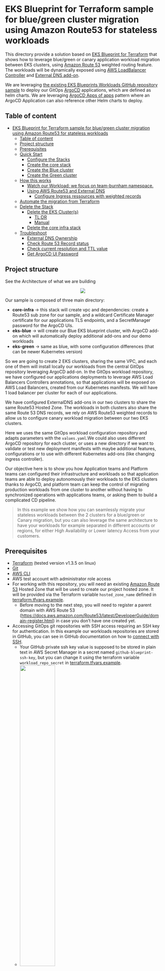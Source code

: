 # EKS Blueprint for Terraform sample for blue/green cluster migration using Amazon Route53 for stateless workloads

This directory provide a solution based on [EKS Blueprint for Terraform](https://aws-ia.github.io/terraform-aws-eks-blueprints) that shows how to leverage blue/green or canary application workload migration between EKS clusters, using [Amazon Route 53](https://docs.aws.amazon.com/Route53/latest/DeveloperGuide/routing-policy-weighted.html) weighted routing feature. The workloads will be dynamically exposed using [AWS LoadBalancer Controller](https://aws-ia.github.io/terraform-aws-eks-blueprints/v4.13.0/add-ons/aws-load-balancer-controller/) and [External DNS add-on](https://aws-ia.github.io/terraform-aws-eks-blueprints/v4.13.0/add-ons/external-dns/).

We are leveraging [the existing EKS Blueprints Workloads GitHub repository sample](https://github.com/aws-samples/eks-blueprints-workloads) to deploy our GitOps [ArgoCD](https://aws-ia.github.io/terraform-aws-eks-blueprints/v4.13.0/add-ons/argocd/) applications, which are defined as helm charts. We are leveraging [ArgoCD Apps of apps](https://argo-cd.readthedocs.io/en/stable/operator-manual/cluster-bootstrapping/) pattern where an ArgoCD Application can also reference other Helm charts to deploy.

## Table of content

- [EKS Blueprint for Terraform sample for blue/green cluster migration using Amazon Route53 for stateless workloads](#eks-blueprint-for-terraform-sample-for-bluegreen-cluster-migration-using-amazon-route53-for-stateless-workloads)
  - [Table of content](#table-of-content)
  - [Project structure](#project-structure)
  - [Prerequisites](#prerequisites)
  - [Quick Start](#quick-start)
    - [Configure the Stacks](#configure-the-stacks)
    - [Create the core stack](#create-the-core-stack)
    - [Create the Blue cluster](#create-the-blue-cluster)
    - [Create the Green cluster](#create-the-green-cluster)
  - [How this works](#how-this-works)
    - [Watch our Workload: we focus on team-burnham namespace.](#watch-our-workload-we-focus-on-team-burnham-namespace)
    - [Using AWS Route53 and External DNS](#using-aws-route53-and-external-dns)
      - [Configure Ingress ressources with weighted records](#configure-ingress-ressources-with-weighted-records)
  - [Automate the migration from Terraform](#automate-the-migration-from-terraform)
  - [Delete the Stack](#delete-the-stack)
    - [Delete the EKS Cluster(s)](#delete-the-eks-clusters)
      - [TL;DR](#tldr)
      - [Manual](#manual)
    - [Delete the core infra stack](#delete-the-core-infra-stack)
  - [Troubleshoot](#troubleshoot)
    - [External DNS Ownership](#external-dns-ownership)
    - [Check Route 53 Record status](#check-route-53-record-status)
    - [Check current resolution and TTL value](#check-current-resolution-and-ttl-value)
    - [Get ArgoCD UI Password](#get-argocd-ui-password)

## Project structure

See the Architecture of what we are building

<p align="center">
  <img src="static/archi-blue-green.png"/>
</p>

Our sample is composed of three main directory:

- **core-infra** → this stack will create vpc and dependencies: create a Route53 sub zone for our sample, and a wildcard Certificate Manager certificate for our applications TLS endpoints, and a SecretManager password for the ArgoCD UIs.
- **eks-blue** → will create our Blue EKS blueprint cluster, with ArgoCD add-on which will automatically deploy additional add-ons and our demo workloads
- **eks-green** → same as blue, with some configuration differences (that can be newer Kubernetes version)

So we are going to create 2 EKS clusters, sharing the same VPC, and each one of them will install locally our workloads from the central GitOps repository leveraging ArgoCD add-on.
In the GitOps workload repository, we have configured our applications deployments to leverage AWS Load Balancers Controllers annotations, so that applications will be exposed on AWS Load Balancers, created from our Kubernetes manifests. We will have 1 load balancer per cluster for each of our applications.

We have configured ExternalDNS add-ons in our two clusters to share the same Route53 Hosted Zone. The workloads in both clusters also share the same Route 53 DNS records, we rely on AWS Route53 weighted records to allow us to configure canary workload migration between our two EKS clusters.

Here we uses the same GitOps workload configuration repository and adapts parameters with the `values.yaml`.We could also uses different ArgoCD repository for each cluster, or uses a new directory if we want to validate or test new deployment manifests with maybe additional features, configurations or to use with different Kubernetes add-ons (like changing ingress controller).

Our objective here is to show you how Application teams and Platform teams can configured their infrastructure and workloads so that application teams are able to deploy autonomously their workloads to the EKS clusters thanks to ArgoCD, and platform team can keep the control of migrating production workloads from one cluster to another without having to synchronized operations with applications teams, or asking them to build a complicated CD pipeline.

> In this example we show how you can seamlessly migrate your stateless workloads between the 2 clusters for a blue/green or Canary migration, but you can also leverage the same architecture to have your workloads for example separated in different accounts or regions, for either High Availability or Lower latency Access from your customers.

## Prerequisites

- [Terraform](https://learn.hashicorp.com/tutorials/terraform/install-cli) (tested version v1.3.5 on linux)
- [Git](https://github.com/git-guides/install-git)
- [AWS CLI](https://docs.aws.amazon.com/cli/latest/userguide/getting-started-install.html#getting-started-install-instructions)
- AWS test account with administrator role access
- For working with this repository, you will need an existing [Amazon Route 53](https://docs.aws.amazon.com/route53/index.html) Hosted Zone that will be used to create our project hosted zone. It will be provided via the Terraform variable `hosted_zone_name` defined in [terraform.tfvars.example](terraform.tfvars.example).
  - Before moving to the next step, you will need to register a parent domain with AWS Route 53 (https://docs.aws.amazon.com/Route53/latest/DeveloperGuide/domain-register.html) in case you don’t have one created yet.
- Accessing GitOps git repositories with SSH access requiring an SSH key for authentication. In this example our workloads repositories are stored in GitHub, you can see in GitHub documentation on how to [connect with SSH](https://docs.github.com/en/authentication/connecting-to-github-with-ssh).
  - Your GitHub private ssh key value is supposed to be stored in plain text in AWS Secret Manager in a secret named `github-blueprint-ssh-key`, but you can change it using the terraform variable `workload_repo_secret` in [terraform.tfvars.example](terraform.tfvars.example).
  - <img src="static/github-ssh-secret.png" width=50%>

## Quick Start

### Configure the Stacks

1. Clone the repository

```bash
git clone https://github.com/aws-ia/terraform-aws-eks-blueprints.git
cd examples/upgrade/blue-green-route53
```

2. Copy the `terraform.tfvars.example` to `terraform.tfvars` and change region, hosted_zone_name, eks_admin_role_name according to your needs.

```shell
cp terraform.tfvars.example terraform.tfvars
```

- You will need to provide the `hosted_zone_name` for example `my-example.com`. Terraform will create a new hosted zone for the project with name: `${core_stack_name}.${hosted_zone_name}` so in our example `eks-blueprint.my-example.com`.
- You need to provide a valid IAM role in `eks_admin_role_name` to have EKS cluster admin rights, generally the one uses in the EKS console.

### Create the core stack

More info in the core-infra [Readme](core-infra/README.md)

```bash
cd core-infra
terraform init
terraform apply
```

> There can be somme Warnings due to not declare variables. This is normal and you can ignore thems as we share the same `terraform.tfvars` for the 3 projects by using symlinks for a uniq file, and we declare some variables used for the eks-blue and eks-green directory

### Create the Blue cluster

More info in the eks-blue [Readme](eks-blue/README.md)

```bash
cd eks-blue
terraform init
terraform apply
```

> This can take 8mn for EKS cluster, 15mn

### Create the Green cluster

```bash
cd eks-green
terraform init
terraform apply
```

By default the only differences in the 2 clusters are the values defined in `locals.tf`. We will change thoses values to upgrade Kubernetes version of new cluster, and to migrate our stateless workloads between clusters.

## How this works

### Watch our Workload: we focus on team-burnham namespace.

Our clusters are configured with existing ArgoCD Github repository that is synchronized into each of the clusters:

- [EKS Blueprints Add-ons repository](https://github.com/aws-samples/eks-blueprints-add-ons)
- [Workloads repository](https://github.com/aws-samples/eks-blueprints-workloads)

<p align="center">
  <img src="static/eks-argo.png"/>
</p>

We are going to look after on of the application deployed from the workload repository as example to demonstrate our migration automation: the `Burnham` workload in the team-burnham namespace.
We have set up a [simple go application](https://github.com/allamand/eks-example-go) than can respond in it's body the name of the cluster it is running on. With this it will be easy to see the current migration on our workload.

```
<head>
  <title>Hello EKS Blueprint</title>
</head>
<div class="info">
  <h>Hello EKS Blueprint Version 1.4</h>
  <p><span>Server&nbsp;address:</span> <span>10.0.2.201:34120</span></p>
  <p><span>Server&nbsp;name:</span> <span>burnham-9d686dc7b-dw45m</span></p>
  <p class="smaller"><span>Date:</span> <span>2022.10.13 07:27:28</span></p>
  <p class="smaller"><span>URI:</span> <span>/</span></p>
  <p class="smaller"><span>HOST:</span> <span>burnham.eks-blueprint.mon-domain.com</span></p>
  <p class="smaller"><span>CLUSTER_NAME:</span> <span>eks-blueprint-blue</span></p>
</div>
```

The application is deployed from our [<burnham> workload repository manifest](https://github.com/aws-samples/eks-blueprints-workloads/blob/main/teams/team-burnham/dev/templates/burnham.yaml)

See the deployment

```bash
$ kubectl get deployment -n team-burnham -l app=burnham-deployment-devburnham
NAME      READY   UP-TO-DATE   AVAILABLE   AGE
burnham   3/3     3            3           3d18h
```

See the pods

```bash
$ kubectl get pods -n team-burnham -l app=burnham
NAME                       READY   STATUS    RESTARTS   AGE
burnham-7db4c6fdbb-82hxn   1/1     Running   0          3d18h
burnham-7db4c6fdbb-dl59v   1/1     Running   0          3d18h
burnham-7db4c6fdbb-hpq6h   1/1     Running   0          3d18h
```

See the logs:

```bash
$ kubectl logs -n team-burnham -l app=burnham
2022/10/10 12:35:40 {url: / }, cluster: eks-blueprint-blue }
2022/10/10 12:35:49 {url: / }, cluster: eks-blueprint-blue }
```

You can make a request to the service, and filter the output to know on which cluster it runs:

```bash
$ URL=$(echo -n "https://" ; kubectl get ing -n team-burnham burnham-ingress -o json | jq ".spec.rules[0].host" -r)
$ curl -s $URL | grep CLUSTER_NAME | awk -F "<span>|</span>" '{print $4}'
eks-blueprint-blue
```

### Using AWS Route53 and External DNS

We have configured both our clusters to configure the same [Amazon Route 53](https://aws.amazon.com/fr/route53/) Hosted Zones. This is done by having the same configuration of [ExternalDNS](https://github.com/kubernetes-sigs/external-dns) add-on in `main.tf`:

This is the Terraform configuration to configure the ExternalDNS Add-on which is deployed by the Blueprint using ArgoCD.

```
  enable_external_dns = true

  external_dns_helm_config = {
    txtOwnerId         = local.name
    zoneIdFilter       = data.aws_route53_zone.sub.zone_id
    policy             = "sync"
    awszoneType        = "public"
    zonesCacheDuration = "1h"
    logLevel           = "debug"
  }
```

- We use ExternalDNS in `sync` mode so that the controller can create but also remove DNS records accordingly to service or ingress objects creation.
- We also configured the `txtOwnerId` with the name of the cluster, so that each controller will be able to create/update/delete records but only for records which are associated to the proper OwnerId.
- Each Route53 record will be also associated with a `txt` record. This record is used to specify the owner of the associated record and is in the form of:

```
"heritage=external-dns,external-dns/owner=eks-blueprint-blue,external-dns/resource=ingress/team-burnham/burnham-ingress"
```

So in this example the Owner of the record is the **external-dns** controller, from the **eks-blueprint-blue** EKS cluster, and correspond to the Kubernetes ingress ressouce names burnham-ingress in the team-burnham namespace.

Using this feature, and relying on weighted records, we will be able to do blue/green or canary migration by changing the weight of ingress ressources defined in each cluster.

#### Configure Ingress ressources with weighted records

Since we have configured ExternalDNS add-on, we can now defined specific annotation in our `ingress` object. You may already know that our workload are synchronized using ArgoCD from our workload repository sample.

We are focusing on the burnham deployment, which is defined [here](https://github.com/aws-samples/eks-blueprints-workloads/blob/main/teams/team-burnham/dev/templates/burnham.yaml) where we configure the `burnham-ingress` ingress object with:

```
    external-dns.alpha.kubernetes.io/set-identifier: {{ .Values.spec.clusterName }}
    external-dns.alpha.kubernetes.io/aws-weight: '{{ .Values.spec.ingress.route53_weight }}'
```

We rely on two external-dns annotation to configure how the record will be created. the `set-identifier` annotation will contain the name of the cluster we want to create, which must match the one define in the external-dns `txtOwnerId` configuration.

The `aws-weight` will be used to configure the value of the weighted record, and it will be deployed from Helm values, that will be injected by Terraform in our example, so that our platform team will be able to control autonomously how and when they want to migrate workloads between the EKS clusters.

Amazon Route 53 weighted records works like this:

- If we specify a value of 100 in eks-blue cluster and 0 in eks-green cluster, then Route 53 will route all requests to eks-blue cluster.
- If we specify a value of 0 in eks-blue cluster and 0 in eks-green cluster, then Route 53 will route all requests to eks-green cluster.
- we can also define any intermediate values like 100 in eks-blue cluster and 100 in eks-green cluster, so we will have 50% on eks-blue and 50% on eks-green.

## Automate the migration from Terraform

Now that we have setup our 2 clusters, deployed with ArgoCD and that the weighed records from `values.yaml` are injected from Terraform, let's see how our Platform team can trigger the workload migration.

1. At first, 100% of burnham traffic is set to the **eks-blue** cluster, this is controlled from the `locals.tf` with the parameter `route53_weight = "100"`. The same parameter is set to 0 in cluster eks-green.

<p align="center">
  <img src="static/burnham-records.png"/>
</p>
  Which correspond to :
<p align="center">
  <img src="static/archi-blue.png"/>
</p>

All requests to our endpoint should response with `eks-blueprint-blue` we can test it with the following command:

```shell
URL=$(echo -n "https://" ; kubectl get ing -n team-burnham burnham-ingress -o json | jq ".spec.rules[0].host" -r)
curl -s $URL | grep CLUSTER_NAME | awk -F "<span>|</span>" '{print $4}'
```

you should see:

```
eks-blueprint-blue
```

2. Let's change traffic to 50% eks-blue and 50% eks-green by activating also value 100 in **eks-green** locals.tf (`route53_weight = "100"`) and let's `terraform apply` to let terraform update the configuration

<p align="center">
  <img src="static/burnham-records2.png"/>
</p>
  Which correspond to :
<p align="center">
  <img src="static/archi-blue-green.png"/>
</p>

All records have weight of 100, so we will have 50% requests on each clusters.

We can check the ratio of requests resolution between both clusters

```
URL=$(echo -n "https://" ; kubectl get ing -n team-burnham burnham-ingress -o json | jq ".spec.rules[0].host" -r)
repeat 10 curl -s $URL | grep CLUSTER_NAME | awk -F "<span>|</span>" '{print $4}' && sleep 60
```

Result should be similar to:

```
eks-blueprint-blue
eks-blueprint-blue
eks-blueprint-blue
eks-blueprint-blue
eks-blueprint-green
eks-blueprint-green
eks-blueprint-blue
eks-blueprint-green
eks-blueprint-blue
eks-blueprint-green
```

The default TTL is for 60 seconds, and you have 50% chance to have blue or green cluster, then you may need to replay the previous command several times to have an idea of the repartition, which theorically is 50%

3. Now that we see that our green cluster is taking requests correctly, we can update the eks-blue cluster configuration to have the weight to 0 and apply again. after a few moment, your route53 records should look like the below screenshot, and all requests should now reach eks-green cluster.

<p align="center">
  <img src="static/burnham-records3.png"/>
</p>
  Which correspond to :
<p align="center">
  <img src="static/archi-green.png"/>
</p>

At this step, once all DNS TTL will be up to date, all the traffic will be coming on the eks-green cluster. You can either, delete the eks-blue cluster, or decide to make upgrades on the blue cluster and send back traffic on eks-blue afterward, or simply keep it as a possibility for rollback if needed.

In this sample, we uses a simple terraform variable to control the weight for all applications, we can also choose to have several parameters, let's say one per application, so you can finer control your migration strategy application by application.

## Delete the Stack

### Delete the EKS Cluster(s)

> This section, can be executed in either eks-blue or eks-green folders, or in both if you want to delete both clusters.

In order to properly destroy the Cluster, we need first to remove the ArgoCD workloads, while keeping the ArgoCD addons.

Why doing this ? when we remove an ingress object, we want the associated Kubernetes add-ons like aws load balancer controller and External DNS to freed correctly associated AWS ressources. If we directly ask terraform to destroy everything, it can remove first theses controllers without letting them the time to remove associated aws ressources that will be still existing in AWS, preventing us to clean completely our VPC.

#### TL;DR

```bash
../tear-down.sh
```

#### Manual

1. Delete Workloads App of App

```bash
kubectl delete application workloads -n argocd
```

2. If also deployed, delete ecsdemo App of App

```bash
kubectl delete application ecsdemo -n argocd
```

Once every workload applications as been freed on AWS side, (this can take some times), we can then destroy our add-ons and terraform ressources

> Note: it can take time to deregister all load balancers, verify that you don't have any more AWS ressources created by EKS prior to start destroying EKS with terraform.

3. Destroy terraform ressources

```bash
terraform apply -destroy -target="module.kubernetes_addons" -auto-approve
terraform apply -destroy -target="module.eks_blueprints" -auto-approve
terraform apply -destroy -auto-approve
```

### Delete the core infra stack

If you have finish playing with this solution, and once you have destroyed the 2 EKS clusters, you can now delete the core_infra stack.

```
cd core-infra
terraform apply -destroy -auto-approve
```

This will destroy the Route53 hosted zone, the Certificate manager certificate, the VPC with all it's associated ressources.

## Troubleshoot

### External DNS Ownership

The Amazon Route 53 records association are controlled by ExternalDNS controller. You can see the logs from the controller to understand what is happening by executing the following command in each cluster:

```
kubectl logs  -n external-dns -l app.kubernetes.io/name=external-dns -f
```

In eks-blue cluster, you can see logs like the following, which showcase that the eks-blueprint-blue controller won't make any change in records owned by eks-blueprint-green cluster, the reverse is also true.

```
time="2022-10-10T15:46:54Z" level=debug msg="Skipping endpoint skiapp.eks-blueprint.sallaman.people.aws.dev 300 IN CNAME eks-blueprint-green k8s-riker-68438cd99f-893407990.eu-west-1.elb.amazonaws.com [{aws/evaluate-target-health true} {alias true} {aws/weight 100}] because owner id does not match, found: \"eks-blueprint-green\", required: \"eks-blueprint-blue\""
time="2022-10-10T15:46:54Z" level=debug msg="Refreshing zones list cache"
```

### Check Route 53 Record status

We can also use the CLI to see our current Route 53 configuration:

```bash
export ROOT_DOMAIN=<your-domain-name> # the value you put in hosted_zone_name
ZONE_ID=$(aws route53 list-hosted-zones-by-name --output json --dns-name "eks-blueprint.${ROOT_DOMAIN}." --query "HostedZones[0].Id" --out text)
echo $ZONE_ID
aws route53 list-resource-record-sets \
  --output json \
  --hosted-zone-id $ZONE_ID \
  --query "ResourceRecordSets[?Name == 'burnham.eks-blueprint.$ROOT_DOMAIN.']|[?Type == 'A']"

aws route53 list-resource-record-sets \
  --output json \
  --hosted-zone-id $ZONE_ID \
  --query "ResourceRecordSets[?Name == 'burnham.eks-blueprint.$ROOT_DOMAIN.']|[?Type == 'TXT']"
```

### Check current resolution and TTL value

As DNS migration is dependent of DNS caching, normally relying on the TTL, you can use dig to see the current value of the TTL used locally

```
export ROOT_DOMAIN=<your-domain-name> # the value you put in core_stack_name
dig +noauthority +noquestion +noadditional +nostats +ttlunits +ttlid A burnham.eks-blueprint.$ROOT_DOMAIN
```

### Get ArgoCD UI Password

You can connect to the ArgoCD UI using the service :

```bash
kubectl get svc -n argocd argo-cd-argocd-server -o json | jq '.status.loadBalancer.ingress[0].hostname' -r
```

Then login with admin and get the password from AWS Secret Manager:

```bash
aws secretsmanager get-secret-value \
  --secret-id argocd-admin-secret.eks-blueprint \
  --query SecretString \
  --output text --region $AWS_REGION
```
